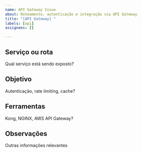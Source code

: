 ```yaml
---
name: API Gateway Issue
about: Roteamento, autenticação e integração via API Gateway
title: "[API Gateway] "
labels: [api]
assignees: []

---
```


## Serviço ou rota
Qual serviço está sendo exposto?

## Objetivo
Autenticação, rate limiting, cache?

## Ferramentas
Kong, NGINX, AWS API Gateway?

## Observações
Outras informações relevantes
